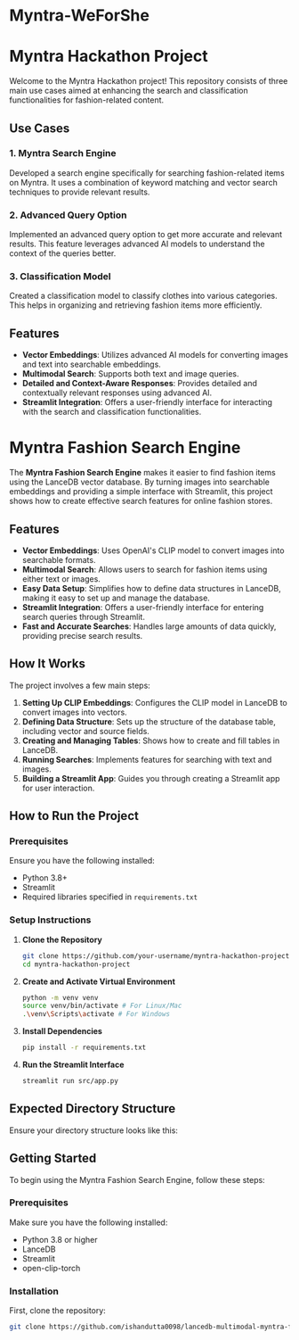 # Myntra-WeForShe
# Myntra Hackathon Project

Welcome to the Myntra Hackathon project! This repository consists of three main use cases aimed at enhancing the search and classification functionalities for fashion-related content.

## Use Cases

### 1. Myntra Search Engine
Developed a search engine specifically for searching fashion-related items on Myntra. It uses a combination of keyword matching and vector search techniques to provide relevant results.

### 2. Advanced Query Option
Implemented an advanced query option to get more accurate and relevant results. This feature leverages advanced AI models to understand the context of the queries better.

### 3. Classification Model
Created a classification model to classify clothes into various categories. This helps in organizing and retrieving fashion items more efficiently.

## Features

- **Vector Embeddings**: Utilizes advanced AI models for converting images and text into searchable embeddings.
- **Multimodal Search**: Supports both text and image queries.
- **Detailed and Context-Aware Responses**: Provides detailed and contextually relevant responses using advanced AI.
- **Streamlit Integration**: Offers a user-friendly interface for interacting with the search and classification functionalities.
# Myntra Fashion Search Engine

The **Myntra Fashion Search Engine** makes it easier to find fashion items using the LanceDB vector database. By turning images into searchable embeddings and providing a simple interface with Streamlit, this project shows how to create effective search features for online fashion stores.

## Features
- **Vector Embeddings**: Uses OpenAI's CLIP model to convert images into searchable formats.
- **Multimodal Search**: Allows users to search for fashion items using either text or images.
- **Easy Data Setup**: Simplifies how to define data structures in LanceDB, making it easy to set up and manage the database.
- **Streamlit Integration**: Offers a user-friendly interface for entering search queries through Streamlit.
- **Fast and Accurate Searches**: Handles large amounts of data quickly, providing precise search results.

## How It Works
The project involves a few main steps:
1. **Setting Up CLIP Embeddings**: Configures the CLIP model in LanceDB to convert images into vectors.
2. **Defining Data Structure**: Sets up the structure of the database table, including vector and source fields.
3. **Creating and Managing Tables**: Shows how to create and fill tables in LanceDB.
4. **Running Searches**: Implements features for searching with text and images.
5. **Building a Streamlit App**: Guides you through creating a Streamlit app for user interaction.

## How to Run the Project

### Prerequisites

Ensure you have the following installed:
- Python 3.8+
- Streamlit
- Required libraries specified in `requirements.txt`

### Setup Instructions

1. **Clone the Repository**
    ```bash
    git clone https://github.com/your-username/myntra-hackathon-project.git
    cd myntra-hackathon-project
    ```

2. **Create and Activate Virtual Environment**
    ```bash
    python -m venv venv
    source venv/bin/activate # For Linux/Mac
    .\venv\Scripts\activate # For Windows
    ```

3. **Install Dependencies**
    ```bash
    pip install -r requirements.txt
    ```

4. **Run the Streamlit Interface**
    ```bash
    streamlit run src/app.py
    ```

## Expected Directory Structure
Ensure your directory structure looks like this:


## Getting Started
To begin using the Myntra Fashion Search Engine, follow these steps:

### Prerequisites
Make sure you have the following installed:
- Python 3.8 or higher
- LanceDB
- Streamlit
- open-clip-torch

### Installation
First, clone the repository:
```bash
git clone https://github.com/ishandutta0098/lancedb-multimodal-myntra-fashion-search-engine.git


